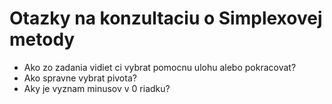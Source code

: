 # Otazky na konzultaciu o Simplexovej metody

- Ako zo zadania vidiet ci vybrat pomocnu ulohu alebo pokracovat?
- Ako spravne vybrat pivota?
- Aky je vyznam minusov v 0 riadku?



  
